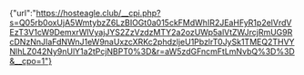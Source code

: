 {"url":"https://hosteagle.club/__cpi.php?s=Q05rb0oxUjA5WmtybzZ6LzBIOGt0a015ckFMdWhIR2JEaHFyR1p2elVrdVEzT3V1cW9DemxrWlVyajJYS2ZzVzdzMTY2a2ozUWp5alVtZWJrcjRmUG9RcDNzNnJIaFdNWnJ1eW9naUxzcXRKc2phdzljeU1PbzlrT0JySk1TMEQ2THVYNlhLZ042Ny9nUlY1a2tPcjNBPT0%3D&r=aW5zdGFncmFtLmNvbQ%3D%3D&__cpo=1"}
